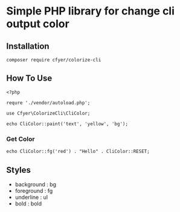 #  Simple PHP library for change cli output color 

## Installation
```
composer require cfyer/colorize-cli
```

## How To Use
```
<?php

requre './vendor/autoload.php';

use Cfyer\ColorizeCli\CliColor;

echo CliColor::paint('text', 'yellow', 'bg');
```

### Get Color
```
echo CliColor::fg('red') . "Hello" . CliColor::RESET;
```

## Styles
- background : bg
- foreground : fg
- underline : ul
- bold : bold